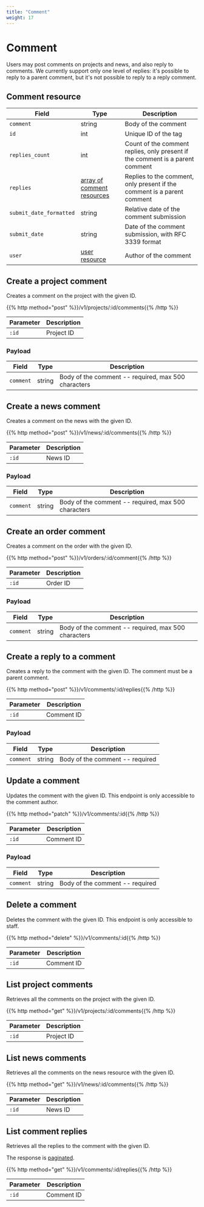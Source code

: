 ```yaml
---
title: "Comment"
weight: 17
---
```


# Comment

Users may post comments on projects and news, and also reply to comments. We currently support only one level of replies: it's possible to reply to a parent comment, but it's not possible to reply to a reply comment.

## Comment resource

| Field                   | Type                                            | Description                                                                   |
| ----------------------- | ----------------------------------------------- | ----------------------------------------------------------------------------- |
| `comment`               | string                                          | Body of the comment                                                           |
| `id`                    | int                                             | Unique ID of the tag                                                          |
| `replies_count`         | int                                             | Count of the comment replies, only present if the comment is a parent comment |
| `replies`               | [array of comment resources](#comment-resource) | Replies to the comment, only present if the comment is a parent comment       |
| `submit_date_formatted` | string                                          | Relative date of the comment submission                                       |
| `submit_date`           | string                                          | Date of the comment submission, with RFC 3339 format                          |
| `user`                  | [user resource](#user-resource)                 | Author of the comment                                                         |

## Create a project comment

Creates a comment on the project with the given ID.

{{% http method="post" %}}/v1/projects/:id/comments{{% /http %}}

| Parameter | Description |
| --------- | ----------- |
| `:id`     | Project ID  |

### Payload

| Field     | Type   | Description                                         |
| --------- | ------ | --------------------------------------------------- |
| `comment` | string | Body of the comment -- required, max 500 characters |

## Create a news comment

Creates a comment on the news with the given ID.

{{% http method="post" %}}/v1/news/:id/comments{{% /http %}}

| Parameter | Description |
| --------- | ----------- |
| `:id`     | News ID     |

### Payload

| Field     | Type   | Description                                         |
| --------- | ------ | --------------------------------------------------- |
| `comment` | string | Body of the comment -- required, max 500 characters |

## Create an order comment

Creates a comment on the order with the given ID.

{{% http method="post" %}}/v1/orders/:id/comment{{% /http %}}

| Parameter | Description |
| --------- | ----------- |
| `:id`     | Order ID    |

### Payload

| Field     | Type   | Description                                         |
| --------- | ------ | --------------------------------------------------- |
| `comment` | string | Body of the comment -- required, max 500 characters |

## Create a reply to a comment

Creates a reply to the comment with the given ID. The comment must be a parent comment.

{{% http method="post" %}}/v1/comments/:id/replies{{% /http %}}

| Parameter | Description |
| --------- | ----------- |
| `:id`     | Comment ID  |

### Payload

| Field     | Type   | Description                     |
| --------- | ------ | ------------------------------- |
| `comment` | string | Body of the comment -- required |

## Update a comment

Updates the comment with the given ID. This endpoint is only accessible to the comment author.

{{% http method="patch" %}}/v1/comments/:id{{% /http %}}

| Parameter | Description |
| --------- | ----------- |
| `:id`     | Comment ID  |

### Payload

| Field     | Type   | Description                     |
| --------- | ------ | ------------------------------- |
| `comment` | string | Body of the comment -- required |

## Delete a comment

Deletes the comment with the given ID. This endpoint is only accessible to staff.

{{% http method="delete" %}}/v1/comments/:id{{% /http %}}

| Parameter | Description |
| --------- | ----------- |
| `:id`     | Comment ID  |

## List project comments

Retrieves all the comments on the project with the given ID.

{{% http method="get" %}}/v1/projects/:id/comments{{% /http %}}

| Parameter | Description |
| --------- | ----------- |
| `:id`     | Project ID  |

## List news comments

Retrieves all the comments on the news resource with the given ID.

{{% http method="get" %}}/v1/news/:id/comments{{% /http %}}

| Parameter | Description |
| --------- | ----------- |
| `:id`     | News ID     |

## List comment replies

Retrieves all the replies to the comment with the given ID.

The response is [paginated](#pagination).

{{% http method="get" %}}/v1/comments/:id/replies{{% /http %}}

| Parameter | Description |
| --------- | ----------- |
| `:id`     | Comment ID  |
